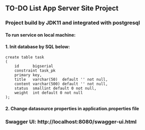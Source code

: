 ## TO-DO List App Server Site Project
### Project build by JDK11 and integrated with postgresql

#### To run service on local machine:
#### 1. Init database by SQL below:  
    create table task
    (
        id      bigserial
        constraint task_pk
        primary key,
        title   varchar(50)  default '' not null,
        content varchar(500) default '' not null,
        status  smallint default 0 not null,
        weight  int default 0 not null
    );

#### 2. Change datasource properties in application.properties file

### Swagger UI: http://localhost:8080/swagger-ui.html